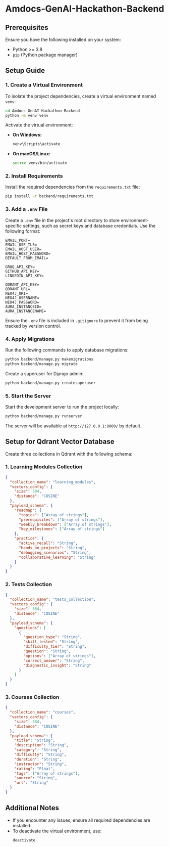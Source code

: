 # Amdocs-GenAI-Hackathon-Backend

## Prerequisites
Ensure you have the following installed on your system:
- Python >= 3.8
- `pip` (Python package manager)

## Setup Guide

### 1. Create a Virtual Environment
To isolate the project dependencies, create a virtual environment named `venv`:

```bash
cd Amdocs-GenAI-Hackathon-Backend
python -m venv venv
```

Activate the virtual environment:
- **On Windows:**
  ```bash
  venv\Scripts\activate
  ```
- **On macOS/Linux:**
  ```bash
  source venv/bin/activate
  ```

### 2. Install Requirements
Install the required dependencies from the `requirements.txt` file:

```bash
pip install -r backend/requirements.txt
```

### 3. Add a `.env` File
Create a `.env` file in the project's root directory to store environment-specific settings, such as secret keys and database credentials. Use the following format:

```
EMAIL_PORT=
EMAIL_USE_TLS=
EMAIL_HOST_USER=
EMAIL_HOST_PASSWORD=
DEFAULT_FROM_EMAIL=

GROQ_API_KEY=
GITHUB_API_KEY=
LINKEDIN_API_KEY=

QDRANT_API_KEY=
QDRANT_URL=
NEO4J_URI=
NEO4J_USERNAME=
NEO4J_PASSWORD=
AURA_INSTANCEID=
AURA_INSTANCENAME=
```

Ensure the `.env` file is included in `.gitignore` to prevent it from being tracked by version control.

### 4. Apply Migrations
Run the following commands to apply database migrations:

```bash
python backend/manage.py makemigrations
python backend/manage.py migrate
```

Create a superuser for Django admin:

```bash
python backend/manage.py createsuperuser
```

### 5. Start the Server
Start the development server to run the project locally:

```bash
python backend/manage.py runserver
```

The server will be available at `http://127.0.0.1:8000/` by default.

## Setup for Qdrant Vector Database
Create three collections in Qdrant with the following schema:

### **1. Learning Modules Collection**
```json
{
  "collection_name": "learning_modules",
  "vectors_config": {
    "size": 384,
    "distance": "COSINE"
  },
  "payload_schema": {
    "roadmap": {
      "topics": ["Array of strings"],
      "prerequisites": ["Array of strings"],
      "weekly_breakdown": ["Array of strings"],
      "key_milestones": ["Array of strings"]
    },
    "practice": {
      "active_recall": "String",
      "hands_on_projects": "String",
      "debugging_scenarios": "String",
      "collaborative_learning": "String"
    }
  }
}
```

### **2. Tests Collection**
```json
{
  "collection_name": "tests_collection",
  "vectors_config": {
    "size": 384,
    "distance": "COSINE"
  },
  "payload_schema": {
    "questions": [
      {
        "question_type": "String",
        "skill_tested": "String",
        "difficulty_tier": "String",
        "question": "String",
        "options": ["Array of strings"],
        "correct_answer": "String",
        "diagnostic_insight": "String"
      }
    ]
  }
}
```

### **3. Courses Collection**
```json
{
  "collection_name": "courses",
  "vectors_config": {
    "size": 384,
    "distance": "COSINE"
  },
  "payload_schema": {
    "title": "String",
    "description": "String",
    "category": "String",
    "difficulty": "String",
    "duration": "String",
    "instructor": "String",
    "rating": "Float",
    "tags": ["Array of strings"],
    "source": "String",
    "url": "String"
  }
}
```
## Additional Notes
- If you encounter any issues, ensure all required dependencies are installed.
- To deactivate the virtual environment, use:
  ```bash
  deactivate
  ```

